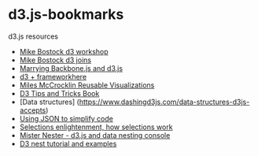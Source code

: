 # d3.js-bookmarks
d3.js resources
- [Mike Bostock d3 workshop](http://bost.ocks.org/mike/d3/workshop/#0)
- [Mike Bostock d3 joins](http://bost.ocks.org/mike/join/)
- [Marrying Backbone.js and d3.js](http://shirley.quora.com/Marrying-Backbone-js-and-D3-js)
- [d3 + frameworkhere](http://bl.ocks.org/milroc/5518052)
- [Miles McCrocklin Reusable Visualizations](https://www.youtube.com/watch?v=Hd2rye9a9kk)
- [D3 Tips and Tricks Book](https://leanpub.com/D3-Tips-and-Tricks/read)
- [Data structures] (https://www.dashingd3js.com/data-structures-d3js-accepts)
- [Using JSON to simplify code](https://www.dashingd3js.com/using-json-to-simplify-code)
- [Selections enlightenment, how selections work](http://bost.ocks.org/mike/selection/)
- [Mister Nester - d3.js and data nesting console](http://bl.ocks.org/shancarter/raw/4748131/)
- [D3 nest tutorial and examples](http://bl.ocks.org/phoebebright/raw/3176159/)
